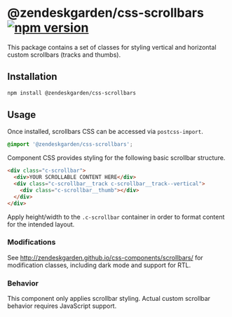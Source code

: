 # @zendeskgarden/css-scrollbars [![npm version](https://img.shields.io/npm/v/@zendeskgarden/css-scrollbars.svg?style=flat-square)](https://www.npmjs.com/package/@zendeskgarden/css-scrollbars)


This package contains a set of classes for styling vertical and
horizontal custom scrollbars (tracks and thumbs).

## Installation

```sh
npm install @zendeskgarden/css-scrollbars
```

## Usage

Once installed, scrollbars CSS can be accessed via `postcss-import`.

```css
@import '@zendeskgarden/css-scrollbars';
```

Component CSS provides styling for the following basic scrollbar structure.

```html
<div class="c-scrollbar">
  <div>YOUR SCROLLABLE CONTENT HERE</div>
  <div class="c-scrollbar__track c-scrollbar__track--vertical">
    <div class="c-scrollbar__thumb"></div>
  </div>
</div>
```

Apply height/width to the `.c-scrollbar` container in order to format
content for the intended layout.

### Modifications

See http://zendeskgarden.github.io/css-components/scrollbars/ for
modification classes, including dark mode and support for RTL.

### Behavior

This component only applies scrollbar styling. Actual custom scrollbar
behavior requires JavaScript support.
